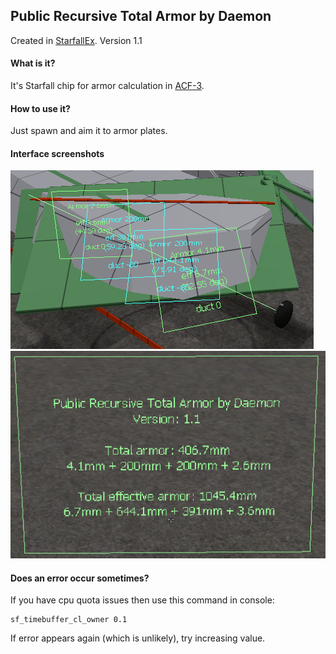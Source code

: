 Public Recursive Total Armor by Daemon
----------
Created in [StarfallEx](https://github.com/thegrb93/StarfallEx). Version 1.1
#### What is it?
It's Starfall chip for armor calculation in [ACF-3](https://github.com/ACF-Team/ACF-3).
#### How to use it?
Just spawn and aim it to armor plates.
#### Interface screenshots
![Interface](https://github.com/Daemon1004/Recursive-Total-Armor/blob/main/Screenshot1.png)
![Interface](https://github.com/Daemon1004/Recursive-Total-Armor/blob/main/Screenshot2.png)
#### Does an error occur sometimes?
If you have cpu quota issues then use this command in console:
```
sf_timebuffer_cl_owner 0.1
```
If error appears again (which is unlikely), try increasing value.

